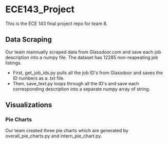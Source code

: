 # ECE143_Project
This is the ECE 143 final project repo for team 8. 

## Data Scraping
Our team mannually scraped data from Glassdoor.com and save each job description into a numpy file. The dataset has 12285 non-reapeating job listings. 
 - First, get_job_ids.py pulls all the job ID's from Glassdoor and saves the ID numbers as a .txt file. 
 - Then, save_text.py loops through all the ID's and save each corresponding description into a separate numpy array of string. 
 
## Visualizations
### Pie Charts
Our team created three pie charts which are generated by overall_pie_charts.py and intern_pie_chart.py. 
